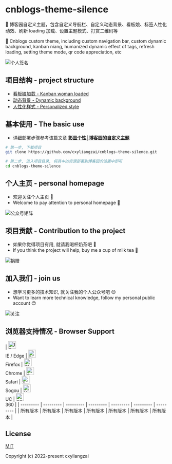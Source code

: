 # cnblogs-theme-silence
🌈 博客园自定义主题，包含自定义导航栏、自定义动态背景、看板娘、标签人性化动效、刷新 loading 加载、设置主题模式、打赏二维码等

🌈 Cnblogs custom theme, including custom navigation bar, custom dynamic background, kanban niang, humanized dynamic effect of tags, refresh loading, setting theme mode, qr code appreciation, etc

![个人签名](https://cxyliangzai.github.io/u/signature.jpeg)

<!-- <p align="center">
  <img src="https://img.shields.io/badge/python->=3.0-ff69b4.svg" alt="python">
  <img src="https://img.shields.io/badge/lxml->=4.6.3-6bb59a.svg" alt="lxml">
  <img src="https://img.shields.io/badge/requests->=2.20.0-brightgreen.svg" alt="requests">
  <img src="https://img.shields.io/badge/Pillow->=6.2.2-blue.svg" alt="Pillow">
  <img src="https://img.shields.io/badge/beautifulsoup4->=4.6.02-e65a65.svg" alt="Pillow">
</p> -->

## 项目结构 - project structure
- [看板娘加载 - Kanban woman loaded](https://github.com/cxyliangzai/cnblogs-theme-silence/blob/main/autoload.js)
- [动态背景 - Dynamic background](https://github.com/cxyliangzai/cnblogs-theme-silence/blob/main/canvas-nest.min.js)
- [人性化样式 - Personalized style](https://github.com/cxyliangzai/cnblogs-theme-silence/blob/main/custom.css)

## 基本使用 - The basic use

- 详细部署步骤参考该篇文章 **[彰显个性│博客园的自定义主题](https://www.cnblogs.com/cxyliangzai/p/16336117.html)**

```bash
# 第一步, 下载项目
git clone https://github.com/cxyliangzai/cnblogs-theme-silence.git

# 第二步, 进入项目目录, 将其中的资源部署到博客园的设置中即可
cd cnblogs-theme-silence
```

## 个人主页 - personal homepage

- 欢迎关注个人主页 :tropical_drink:
- Welcome to pay attention to personal homepage :tropical_drink:

![公众号矩阵](https://cxyliangzai.github.io/u/attention/matrix.jpeg)

## 项目贡献 - Contribution to the project

- 如果你觉得项目有用, 就请我喝杯奶茶吧 :tropical_drink:
- If you think the project will help, buy me a cup of milk tea :tropical_drink:

![捐赠](https://cxyliangzai.github.io/u/sponsor.png)

## 加入我们 - join us

- 想学习更多的技术知识, 就关注我的个人公众号吧 :blush:
- Want to learn more technical knowledge, follow my personal public account :blush:

![关注](https://cxyliangzai.github.io/u/userinfo.png)

## 浏览器支持情况 - Browser Support

| <img src="https://cxyliangzai.github.io/common/svg/ie.svg" alt="IE / Edge" width="24px" height="24px" /></br>IE / Edge 
| <img src="https://cxyliangzai.github.io/common/svg/firefox.svg" alt="Firefox" width="24px" height="24px" /></br>Firefox 
| <img src="https://cxyliangzai.github.io/common/svg/chrome.svg" alt="Chrome" width="24px" height="24px" /></br>Chrome 
| <img src="https://cxyliangzai.github.io/common/svg/safari.svg" alt="Safari" width="24px" height="24px" /></br>Safari 
| <img src="https://cxyliangzai.github.io/common/svg/sogou.svg" alt="Sogou" width="24px" height="24px" /></br>Sogou 
| <img src="https://cxyliangzai.github.io/common/svg/uc.svg" alt="UC" width="24px" height="24px" /></br>UC 
| <img src="https://cxyliangzai.github.io/common/svg/360.svg" alt="360" width="24px" height="24px" /></br>360 |
| --------- | --------- | --------- | --------- | --------- | --------- | --------- |
| 所有版本 | 所有版本 | 所有版本 | 所有版本 | 所有版本 | 所有版本 | 所有版本 |

## License

[MIT](https://github.com/cxyliangzai/cnblogs-theme-silence/blob/main/LICENSE)

Copyright (c) 2022-present cxyliangzai